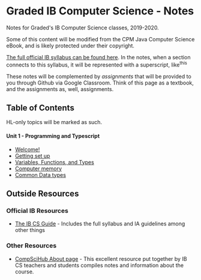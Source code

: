 # Graded IB Computer Science - Notes

Notes for Graded's IB Computer Science classes, 2019-2020.

Some of this content will be modified from the CPM Java Computer Science eBook, and is likely protected under their copyright.

[The full official IB syllabus can be found here](unit0_resources/syllabus.md). In the notes, when a section connects to this syllabus, it will be represented with a superscript, like<sup>this</sup>

These notes will be complemented by *assignments* that will be provided to you through Github via Google Classroom. Think of this page as a textbook, and the assignments as, well, assignments. 

## Table of Contents

HL-only topics will be marked as such.

#### Unit 1 - Programming and Typescript

* [Welcome!](unit1_programming/00_HL_intro.md)
* [Getting set up](unit1_programming/01_Getting_Set_Up.md)
* [Variables, Functions, and Types](unit1_programming/02_FirstFunction.md)
* [Computer memory](unit1_programming/03_Data_on_computers.md)
* [Common Data types](unit1_programming/04_Common_data_types.md)



## Outside Resources

### Official IB Resources

* [The IB CS Guide](https://ib.compscihub.net/wp-content/uploads/2015/04/IBCompSciGuide.pdf) - Includes the full syllabus and IA guidelines among other things

### Other Resources

* [CompSciHub About page](https://ib.compscihub.net/about) - This excellent resource put together by IB CS teachers and students compiles notes and information about the course.